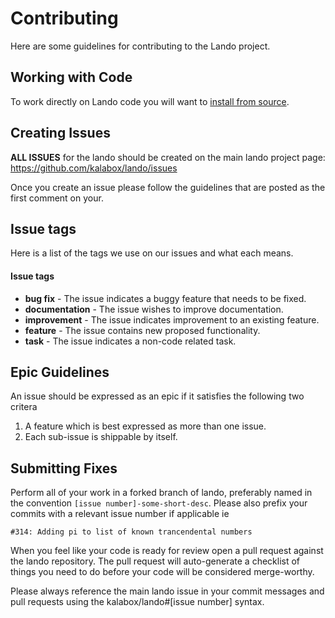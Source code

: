Contributing
============

Here are some guidelines for contributing to the Lando project.

Working with Code
-----------------

To work directly on Lando code you will want to [install from source](./../installation/installing.html#from-source).

Creating Issues
---------------

**ALL ISSUES** for the lando should be created on the main lando
project page: https://github.com/kalabox/lando/issues

Once you create an issue please follow the guidelines that are posted as the
first comment on your.

Issue tags
----------

Here is a list of the tags we use on our issues and what each means.

#### Issue tags

* **bug fix** - The issue indicates a buggy feature that needs to be fixed.
* **documentation** - The issue wishes to improve documentation.
* **improvement** - The issue indicates improvement to an existing feature.
* **feature** - The issue contains new proposed functionality.
* **task** - The issue indicates a non-code related task.

Epic Guidelines
---------------

An issue should be expressed as an epic if it satisfies the following two
critera

1. A feature which is best expressed as more than one issue.
2. Each sub-issue is shippable by itself.

Submitting Fixes
----------------

Perform all of your work in a forked branch of lando, preferably named in the
convention `[issue number]-some-short-desc`. Please also prefix your commits
with a relevant issue number if applicable ie

`#314: Adding pi to list of known trancendental numbers`

When you feel like your code is ready for review open a pull request against
the lando repository. The pull request will auto-generate a checklist
of things you need to do before your code will be considered merge-worthy.

Please always reference the main lando issue in your commit messages and pull
requests using the kalabox/lando#[issue number] syntax.
